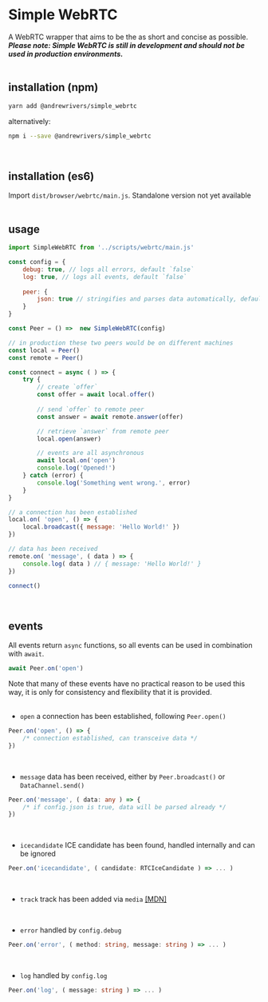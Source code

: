 # Simple WebRTC
A WebRTC wrapper that aims to be the as short and concise as possible.<br>
***Please note: Simple WebRTC is still in development and should not be used in production environments.***
<br><br>


## installation (npm)

```bash
yarn add @andrewrivers/simple_webrtc
```

alternatively:

```bash
npm i --save @andrewrivers/simple_webrtc
```
<br>


## installation (es6)
Import `dist/browser/webrtc/main.js`. Standalone version not yet available<br>
<br>


## usage
```js
import SimpleWebRTC from '../scripts/webrtc/main.js'

const config = {
    debug: true, // logs all errors, default `false`
    log: true, // logs all events, default `false`
    
    peer: {
        json: true // stringifies and parses data automatically, default `true`
    }
}

const Peer = () =>  new SimpleWebRTC(config)

// in production these two peers would be on different machines
const local = Peer()
const remote = Peer()

const connect = async ( ) => {
    try {
        // create `offer`
        const offer = await local.offer()
        
        // send `offer` to remote peer
        const answer = await remote.answer(offer)

        // retrieve `answer` from remote peer
        local.open(answer)

        // events are all asynchronous
        await local.on('open')
        console.log('Opened!')
    } catch (error) {
        console.log('Something went wrong.', error)
    }
}

// a connection has been established
local.on( 'open', () => {
    local.broadcast({ message: 'Hello World!' })
})

// data has been received
remote.on( 'message', ( data ) => {
    console.log( data ) // { message: 'Hello World!' }
})

connect()
```
<br>


## events

All events return `async` functions, so all events can be used in combination with `await`. 
```js
await Peer.on('open')
```
Note that many of these events have no practical reason to be used this way, it is only for consistency and flexibility that it is provided.<br>
<br>


* `open`  a connection has been established, following `Peer.open()`
```ts
Peer.on('open', () => {
    /* connection established, can transceive data */
})
```
<br>


* `message` data has been received, either by `Peer.broadcast()` or `DataChannel.send()`
```ts
Peer.on('message', ( data: any ) => {
    /* if config.json is true, data will be parsed already */
})
```
<br>


* `icecandidate` ICE candidate has been found, handled internally and can be ignored
```ts
Peer.on('icecandidate', ( candidate: RTCIceCandidate ) => ... )
```
<br>


* `track` track has been added via `media` [[MDN]](https://developer.mozilla.org/en-US/docs/Web/API/RTCPeerConnection/ontrack)<br>
<br>


* `error` handled by `config.debug`
```ts
Peer.on('error', ( method: string, message: string ) => ... )
```
<br>


* `log` handled by `config.log`
```ts
Peer.on('log', ( message: string ) => ... )
```
<br>


<br><br>


